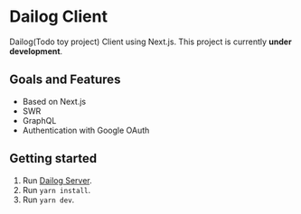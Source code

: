 # Dailog Client
Dailog(Todo toy project) Client using Next.js.
This project is currently **under development**.

## Goals and Features
- Based on Next.js
- SWR
- GraphQL
- Authentication with Google OAuth

## Getting started
1. Run [Dailog Server](https://github.com/zenato/dailog-server).
2. Run `yarn install`.
3. Run `yarn dev`.
  
